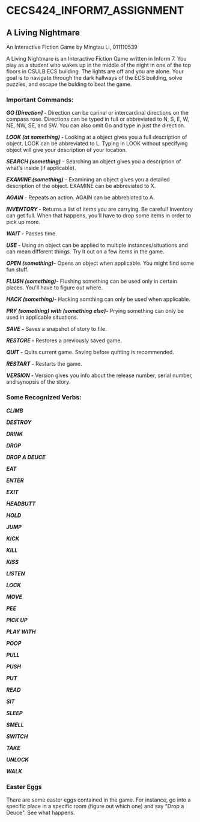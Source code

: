 # CECS424_INFORM7_ASSIGNMENT

## A Living Nightmare
An Interactive Fiction Game by Mingtau Li, 
011110539


A Living Nightmare is an Interactive Fiction Game written in Inform 7. You play as a student who wakes up in the middle of the night in one of the top floors in CSULB ECS building. The lights are off and you are alone. Your goal is to navigate through the dark hallways of the ECS building, solve puzzles, and escape the bulding to beat the game.

### Important Commands:

***GO [Direction] -*** Direction can be carinal or intercardinal directions on the compass rose. Directions can be typed in full or abbreviated to N, S, E, W, NE, NW, SE, and SW. You can also omit Go and type in just the direction.


***LOOK (at something) -*** Looking at a object gives you a full description of object. LOOK can be abbreviated to L. Typing in LOOK without specifying object will give your description of your location.

***SEARCH (something)*** - Searching an object gives you a description of what's inside (if applicable).

***EXAMINE (something)*** - Examining an object gives you a detailed description of the object. EXAMINE can be abbreviated to X.

***AGAIN*** - Repeats an action. AGAIN can be abbrebiated to A.

***INVENTORY -*** Returns a list of items you are carrying. Be careful! Inventory can get full. When that happens, you'll have to drop some items in order to pick up more.

***WAIT -*** Passes time.

***USE -*** Using an object can be applied to multiple instances/situations and can mean different things. Try it out on a few items in the game.

***OPEN (something)-*** Opens an object when applicable. You might find some fun stuff.

***FLUSH (something)-*** Flushing something can be used only in certain places. You'll have to figure out where.

***HACK (something)-*** Hacking somthing can only be used when applicable.

***PRY (something) with (something else)-*** Prying something can only be used in applicable situations.

***SAVE -*** Saves a snapshot of story to file.

***RESTORE -*** Restores a previously saved game.

***QUIT -*** Quits current game. Saving before quitting is recommended.

***RESTART -*** Restarts the game.

***VERSION -*** Version gives you info about the release number, serial number, and synopsis of the story.

### Some Recognized Verbs:


***CLIMB***

***DESTROY***

***DRINK***

***DROP***

***DROP A DEUCE***

***EAT***

***ENTER***

***EXIT***

***HEADBUTT***

***HOLD***

***JUMP***

***KICK***

***KILL***

***KISS***

***LISTEN***

***LOCK***

***MOVE***

***PEE***

***PICK UP***

***PLAY WITH***

***POOP***

***PULL***

***PUSH***

***PUT***

***READ***

***SIT***

***SLEEP***

***SMELL***

***SWITCH***

***TAKE***

***UNLOCK***

***WALK***

### Easter Eggs
There are some easter eggs contained in the game. For instance, go into a specific place in a specific room (figure out which one) and say "Drop a Deuce". See what happens.